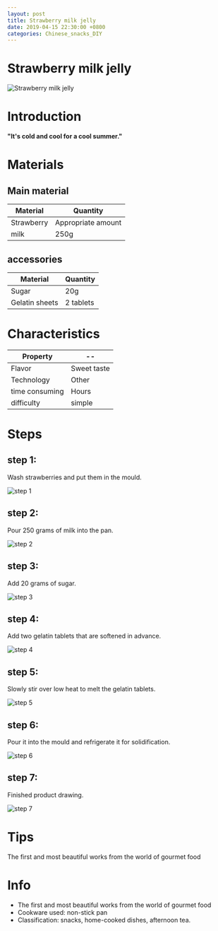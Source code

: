 ```yaml
---
layout: post
title: Strawberry milk jelly
date: 2019-04-15 22:30:00 +0800
categories: Chinese_snacks_DIY
---
```


# Strawberry milk jelly

![Strawberry milk jelly]({{site.baseurl}}/img/407072/407072.jpg)

# Introduction

**"It's cold and cool for a cool summer."**

# Materials


## Main material

Material|Quantity
--|--
Strawberry|Appropriate amount
milk|250g

## accessories

Material|Quantity
--|--
Sugar|20g
Gelatin sheets|2 tablets

# Characteristics

Property|--
--|--
Flavor|Sweet taste
Technology|Other
time consuming|Hours
difficulty|simple

# Steps

## step 1:

Wash strawberries and put them in the mould.

![step 1]({{site.baseurl}}/img/407072/1.jpg)

## step 2:

Pour 250 grams of milk into the pan.

![step 2]({{site.baseurl}}/img/407072/2.jpg)

## step 3:

Add 20 grams of sugar.

![step 3]({{site.baseurl}}/img/407072/3.jpg)

## step 4:

Add two gelatin tablets that are softened in advance.

![step 4]({{site.baseurl}}/img/407072/4.jpg)

## step 5:

Slowly stir over low heat to melt the gelatin tablets.

![step 5]({{site.baseurl}}/img/407072/5.jpg)

## step 6:

Pour it into the mould and refrigerate it for solidification.

![step 6]({{site.baseurl}}/img/407072/6.jpg)

## step 7:

Finished product drawing.

![step 7]({{site.baseurl}}/img/407072/7.jpg)

# Tips

The first and most beautiful works from the world of gourmet food

# Info

- The first and most beautiful works from the world of gourmet food
- Cookware used: non-stick pan
- Classification: snacks, home-cooked dishes, afternoon tea.